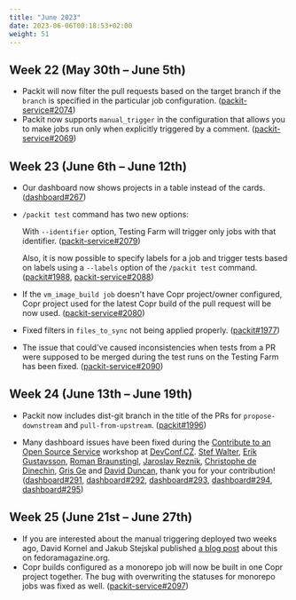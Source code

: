 ```yaml
---
title: "June 2023"
date: 2023-06-06T00:18:53+02:00
weight: 51
---
```


## Week 22 (May 30th – June 5th)

- Packit will now filter the pull requests based on the target branch if the `branch` is specified in the particular job configuration. ([packit-service#2074](https://github.com/packit/packit-service/pull/2074))
- Packit now supports `manual_trigger` in the configuration that allows you to make jobs run only when explicitly triggered by a comment. ([packit-service#2069](https://github.com/packit/packit-service/pull/2069))

## Week 23 (June 6th – June 12th)

- Our dashboard now shows projects in a table instead of the cards.
  ([dashboard#267](https://github.com/packit/dashboard/pull/267))
- `/packit test` command has two new options:

  With `--identifier` option, Testing Farm will trigger only jobs with that identifier.
  ([packit-service#2079](https://github.com/packit/packit-service/pull/2079))

  Also, it is now possible to specify labels for a job and trigger tests based on labels
  using a `--labels` option of the `/packit test` command.
  ([packit#1988](https://github.com/packit/packit/pull/1988),
  [packit-service#2088](https://github.com/packit/packit-service/pull/2088))

- If the `vm_image_build job` doesn't have Copr project/owner configured,
  Copr project used for the latest Copr build of the pull request will be now used.
  ([packit-service#2080](https://github.com/packit/packit-service/pull/2080))
- Fixed filters in `files_to_sync` not being applied properly.
  ([packit#1977](https://github.com/packit/packit/pull/1977))
- The issue that could've caused inconsistencies when tests from a PR
  were supposed to be merged during the test runs on the Testing Farm has been fixed.
  ([packit-service#2090](https://github.com/packit/packit-service/pull/2090))

## Week 24 (June 13th – June 19th)

- Packit now includes dist-git branch in the title of the PRs for `propose-downstream` and `pull-from-upstream`.
  ([packit#1996](https://github.com/packit/packit/pull/1996))

- Many dashboard issues have been fixed during the
  [Contribute to an Open Source Service](https://sched.co/1MvMM)
  workshop at [DevConf.CZ](https://www.devconf.info/cz/).
  [Stef Walter](https://github.com/stefwalter),
  [Erik Gustavsson](https://github.com/SpyTec),
  [Roman Braunstingl](https://github.com/RFJBraunstingl),
  [Jaroslav Reznik](https://github.com/jreznik),
  [Christophe de Dinechin](https://github.com/c3d),
  [Gris Ge](https://github.com/cathay4t)
  and [David Duncan](https://github.com/davdunc),
  thank you for your contribution!
  ([dashboard#291](https://github.com/packit/dashboard/pull/291),
  [dashboard#292](https://github.com/packit/dashboard/pull/292),
  [dashboard#293](https://github.com/packit/dashboard/pull/293),
  [dashboard#294](https://github.com/packit/dashboard/pull/294),
  [dashboard#295](https://github.com/packit/dashboard/pull/295))

## Week 25 (June 21st – June 27th)

- If you are interested about the manual triggering deployed two weeks ago, David Kornel and Jakub Stejskal published [a blog post](https://fedoramagazine.org/how-to-use-testing-farm-outside-of-rhel/) about this on fedoramagazine.org.
- Copr builds configured as a monorepo job will now be built in one Copr project together. The bug with overwriting the statuses for monorepo jobs was fixed as well. ([packit-service#2097](https://github.com/packit/packit-service/pull/2097))

